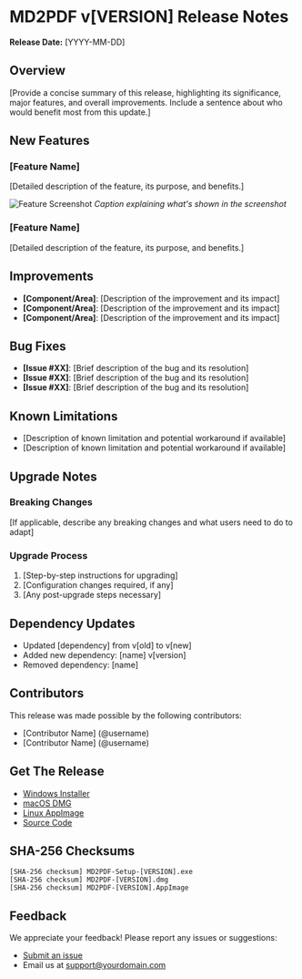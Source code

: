 # MD2PDF v[VERSION] Release Notes

**Release Date:** [YYYY-MM-DD]

## Overview

[Provide a concise summary of this release, highlighting its significance, major features, and overall improvements. Include a sentence about who would benefit most from this update.]

## New Features

### [Feature Name]
[Detailed description of the feature, its purpose, and benefits.]

![Feature Screenshot](path/to/screenshot.png)
*Caption explaining what's shown in the screenshot*

### [Feature Name]
[Detailed description of the feature, its purpose, and benefits.]

## Improvements

- **[Component/Area]**: [Description of the improvement and its impact]
- **[Component/Area]**: [Description of the improvement and its impact]
- **[Component/Area]**: [Description of the improvement and its impact]

## Bug Fixes

- **[Issue #XX]**: [Brief description of the bug and its resolution]
- **[Issue #XX]**: [Brief description of the bug and its resolution]
- **[Issue #XX]**: [Brief description of the bug and its resolution]

## Known Limitations

- [Description of known limitation and potential workaround if available]
- [Description of known limitation and potential workaround if available]

## Upgrade Notes

### Breaking Changes
[If applicable, describe any breaking changes and what users need to do to adapt]

### Upgrade Process
1. [Step-by-step instructions for upgrading]
2. [Configuration changes required, if any]
3. [Any post-upgrade steps necessary]

## Dependency Updates

- Updated [dependency] from v[old] to v[new]
- Added new dependency: [name] v[version]
- Removed dependency: [name]

## Contributors

This release was made possible by the following contributors:
- [Contributor Name] (@username)
- [Contributor Name] (@username)

## Get The Release

- [Windows Installer](https://github.com/yourusername/md2pdf/releases/download/v[VERSION]/MD2PDF-Setup-[VERSION].exe)
- [macOS DMG](https://github.com/yourusername/md2pdf/releases/download/v[VERSION]/MD2PDF-[VERSION].dmg)
- [Linux AppImage](https://github.com/yourusername/md2pdf/releases/download/v[VERSION]/MD2PDF-[VERSION].AppImage)
- [Source Code](https://github.com/yourusername/md2pdf/archive/v[VERSION].zip)

## SHA-256 Checksums
```
[SHA-256 checksum] MD2PDF-Setup-[VERSION].exe
[SHA-256 checksum] MD2PDF-[VERSION].dmg
[SHA-256 checksum] MD2PDF-[VERSION].AppImage
```

## Feedback

We appreciate your feedback! Please report any issues or suggestions:
- [Submit an issue](https://github.com/yourusername/md2pdf/issues)
- Email us at [support@yourdomain.com](mailto:support@yourdomain.com)